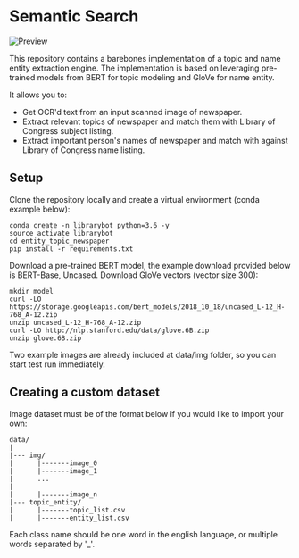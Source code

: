 # Semantic Search
![Preview](https://github.com/ruchen01/entity_topic_newspaper/assets/header.png)

This repository contains a barebones implementation of a topic and name entity extraction engine.
The implementation is based on leveraging pre-trained models from BERT for topic modeling and 
GloVe for name entity.

It allows you to:
- Get OCR'd text from an input scanned image of newspaper.
- Extract relevant topics of newspaper and match them with Library of Congress subject listing. 
- Extract important person's names of newspaper and match with against Library of Congress name listing.


## Setup
Clone the repository locally and create a virtual environment (conda example below):
```
conda create -n librarybot python=3.6 -y
source activate librarybot
cd entity_topic_newspaper
pip install -r requirements.txt
```

Download a pre-trained BERT model, the example download provided below is BERT-Base, Uncased. 
Download GloVe vectors (vector size 300):
```
mkdir model
curl -LO https://storage.googleapis.com/bert_models/2018_10_18/uncased_L-12_H-768_A-12.zip
unzip uncased_L-12_H-768_A-12.zip
curl -LO http://nlp.stanford.edu/data/glove.6B.zip
unzip glove.6B.zip

```

Two example images are already included at data/img folder, so you can start test run immediately.





## Creating a custom dataset
Image dataset must be of the format below if you would like to import your own:
```
data/
|
|--- img/
|      |-------image_0
|      |-------image_1
|      ...
|
|      |-------image_n
|--- topic_entity/
|      |-------topic_list.csv
|      |-------entity_list.csv
```
Each class name should be one word in the english language, or multiple words separated by '_'.
